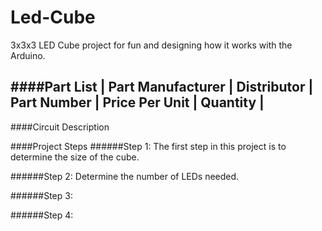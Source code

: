 Led-Cube
========

3x3x3 LED Cube project for fun and designing how it works with the Arduino.

####Part List
| Part Manufacturer | Distributor | Part Number | Price Per Unit | Quantity |
-----------------------------------------------------------------------------


####Circuit Description

####Project Steps
######Step 1:
The first step in this project is to determine the size of the cube.

######Step 2:
Determine the number of LEDs needed.

######Step 3:

######Step 4:
